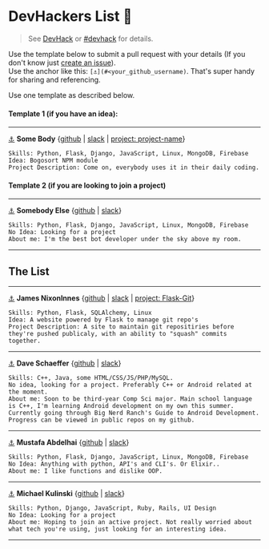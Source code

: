 # DevHackers List 🖖  
> See [DevHack](https://github.com/devolio-devchat/devhack) or [#devhack](https://devolio-devchat.slack.com/messages/devhack/details/) for details.  
  
Use the template below to submit a pull request with your details (If you don't know just [create an issue](https://github.com/devolio-devchat/devhackers/issues/new)).  
Use the anchor like this: `[⚓](#<your_github_username)`. That's super handy for sharing and referencing.  
  
Use one template as described below.  
#### Template 1 (if you have an idea):

---

[⚓](#ghusernamei) **Some Body** {[github](https://github.com/body) | [slack](https://devolio-devchat.slack.com/messages/@body) | [project: project-name](https://github.com/body/project)}  
```
Skills: Python, Flask, Django, JavaScript, Linux, MongoDB, Firebase
Idea: Bogosort NPM module
Project Description: Come on, everybody uses it in their daily coding.
```  
#### Template 2 (if you are looking to join a project)

---

[⚓](#ghusername) **Somebody Else** {[github](https://github.com/dude) | [slack](https://devolio-devchat.slack.com/messages/@nixoninnes)}  
```
Skills: Python, Flask, Django, JavaScript, Linux, MongoDB, Firebase
No Idea: Looking for a project
About me: I'm the best bot developer under the sky above my room. 
```  
---

## The List

---

[⚓](#nixoninnes) **James NixonInnes** {[github](https://github.com/nixoninnes) | [slack](https://devolio-devchat.slack.com/messages/@nixoninnes) | [project: Flask-Git](https://github.com/NixonInnes/Flask-Git)}  
```
Skills: Python, Flask, SQLAlchemy, Linux
Idea: A website powered by Flask to manage git repo's
Project Description: A site to maintain git repositiries before they're pushed publicaly, with an ability to "squash" commits together.
``` 
---

[⚓](#davidschaeffer2) **Dave Schaeffer** {[github](https://github.com/davidschaeffer2) | [slack](https://devolio-devchat.slack.com/messages/@dave)}
```
Skills: C++, Java, some HTML/CSS/JS/PHP/MySQL.
No idea, looking for a project. Preferably C++ or Android related at the moment.
About me: Soon to be third-year Comp Sci major. Main school language is C++, I'm learning Android development on my own this summer. Currently going through Big Nerd Ranch's Guide to Android Development. Progress can be viewed in public repos on my github.
```

---

[⚓](#abdelhai) **Mustafa Abdelhai** {[github](https://github.com/abdelhai) | [slack](https://devolio-devchat.slack.com/messages/@mustafa)}  
```
Skills: Python, Flask, Django, JavaScript, Linux, MongoDB, Firebase
No Idea: Anything with python, API's and CLI's. Or Elixir..
About me: I like functions and dislike OOP.
```  

---

[⚓](#mkulinski) **Michael Kulinski** {[github](https://github.com/mkulinski) | [slack](https://devolio-devchat.slack.com/messages/@mkulinski)}  
```
Skills: Python, Django, JavaScript, Ruby, Rails, UI Design
No Idea: Looking for a project
About me: Hoping to join an active project. Not really worried about what tech you're using, just looking for an interesting idea.
```  
---
